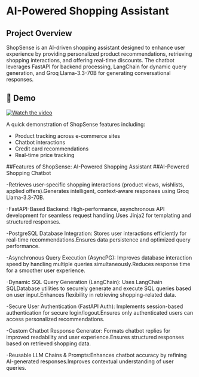 # AI-Powered Shopping Assistant

## Project Overview

ShopSense is an AI-driven shopping assistant designed to enhance user experience by providing personalized product recommendations, retrieving shopping interactions, and offering real-time discounts. The chatbot leverages FastAPI for backend processing, LangChain for dynamic query generation, and Groq Llama-3.3-70B for generating conversational responses.


## 🎥 Demo

[![Watch the video](https://img.youtube.com/vi/jmplmsxggxo/maxresdefault.jpg)](https://youtu.be/nDdps-DpMRo)

A quick demonstration of ShopSense features including:

- Product tracking across e-commerce sites
- Chatbot interactions
- Credit card recommendations
- Real-time price tracking

##Features of ShopSense: AI-Powered Shopping Assistant
##AI-Powered Shopping Chatbot

-Retrieves user-specific shopping interactions (product views, wishlists, applied offers).Generates intelligent, context-aware responses using Groq Llama-3.3-70B.

-FastAPI-Based Backend: High-performance, asynchronous API development for seamless request handling.Uses Jinja2 for templating and structured responses.

-PostgreSQL Database Integration: Stores user interactions efficiently for real-time recommendations.Ensures data persistence and optimized query performance.

-Asynchronous Query Execution (AsyncPG): Improves database interaction speed by handling multiple queries simultaneously.Reduces response time for a smoother user experience.

-Dynamic SQL Query Generation (LangChain): Uses LangChain SQLDatabase utilities to securely generate and execute SQL queries based on user input.Enhances flexibility in retrieving shopping-related data.

-Secure User Authentication (FastAPI Auth): Implements session-based authentication for secure login/logout.Ensures only authenticated users can access personalized recommendations.

-Custom Chatbot Response Generator: Formats chatbot replies for improved readability and user experience.Ensures structured responses based on retrieved shopping data.

-Reusable LLM Chains & Prompts:Enhances chatbot accuracy by refining AI-generated responses.Improves contextual understanding of user queries.


